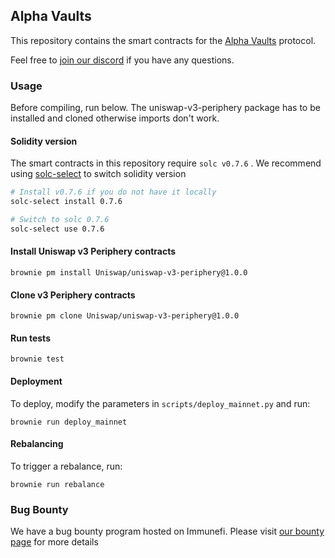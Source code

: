 ## Alpha Vaults

This repository contains the smart contracts for the [Alpha Vaults](https://alpha.charm.fi/) protocol.

Feel free to [join our discord](https://discord.gg/6BY3Fq2) if you have any questions.


### Usage

Before compiling, run below. The uniswap-v3-periphery package has to be installed and cloned
otherwise imports don't work.

#### Solidity version

The smart contracts in this repository require `solc v0.7.6` . We recommend using [solc-select](https://github.com/crytic/solc-select) to switch solidity version

```bash
# Install v0.7.6 if you do not have it locally
solc-select install 0.7.6

# Switch to solc 0.7.6
solc-select use 0.7.6
```

#### Install Uniswap v3 Periphery contracts

`brownie pm install Uniswap/uniswap-v3-periphery@1.0.0`

#### Clone v3 Periphery contracts

`brownie pm clone Uniswap/uniswap-v3-periphery@1.0.0`

#### Run tests

`brownie test`

#### Deployment

To deploy, modify the parameters in `scripts/deploy_mainnet.py` and run:

`brownie run deploy_mainnet`

#### Rebalancing

To trigger a rebalance, run:

`brownie run rebalance`


### Bug Bounty

We have a bug bounty program hosted on Immunefi. Please visit [our bounty page](https://immunefi.com/bounty/charm/) for more details
